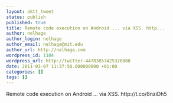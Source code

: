 ```yaml
---
layout: aktt_tweet
status: publish
published: true
title: Remote code execution on Android ... via XSS. http...
author: nelhage
author_login: nelhage
author_email: nelhage@mit.edu
author_url: http://nelhage.com
wordpress_id: 1184
wordpress_url: http://twitter-44783857425326080
date: 2011-03-07 11:37:58.000000000 +01:00
categories: []
tags: []
---
```

Remote code execution on Android ... via XSS. http:&#47;&#47;t.co&#47;8nziDh5
